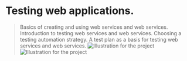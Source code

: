 # Testing web applications.
> Basics of creating and using web services and web services. Introduction to testing web services and web services. Choosing a testing automation strategy. A test plan as a basis for testing web services and web services.
![Illustration for the project](https://disk.yandex.ru/client/disk/%D0%BE%D0%B1%D1%89%D0%B0%D1%8F/video/%D0%9A%D0%BE%D1%81%D0%B0%D0%BA/%D0%9B%D0%B0%D0%B1%201?idApp=client&dialog=slider&idDialog=%2Fdisk%2F%D0%BE%D0%B1%D1%89%D0%B0%D1%8F%2Fvideo%2F%D0%9A%D0%BE%D1%81%D0%B0%D0%BA%2F%D0%9B%D0%B0%D0%B1%201%2F1.jpg)
![Illustration for the project](https://disk.yandex.ru/client/disk/%D0%BE%D0%B1%D1%89%D0%B0%D1%8F/video/%D0%9A%D0%BE%D1%81%D0%B0%D0%BA/%D0%9B%D0%B0%D0%B1%202?idApp=client&dialog=slider&idDialog=%2Fdisk%2F%D0%BE%D0%B1%D1%89%D0%B0%D1%8F%2Fvideo%2F%D0%9A%D0%BE%D1%81%D0%B0%D0%BA%2F%D0%9B%D0%B0%D0%B1%202%2F2.jpg)
